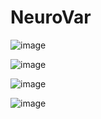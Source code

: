 # NeuroVar

![image](https://user-images.githubusercontent.com/73958439/223317135-72a5d575-6f11-4da1-9ae0-51b84263e85f.png)

![image](https://user-images.githubusercontent.com/73958439/223317152-b6d8005b-e9ea-49be-bde8-a9333e0db8fb.png)

![image](https://user-images.githubusercontent.com/73958439/223317166-fc0b4234-254b-4ae7-a20f-18741e5498ab.png)

![image](https://user-images.githubusercontent.com/73958439/223317175-4d1ff031-cc7f-411d-82f5-ecdf5f9c2c59.png)
